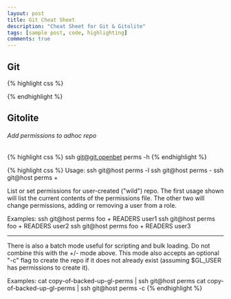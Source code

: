 ```yaml
---
layout: post
title: Git Cheat Sheet
description: "Cheat Sheet for Git & Gitolite"
tags: [sample post, code, highlighting]
comments: true
---
```


## Git


{% highlight css %}

{% endhighlight %}


## Gitolite

###### Add permissions to adhoc repo

{% highlight css %}
ssh git@git.openbet perms -h
{% endhighlight %}

{% highlight css %}
Usage:  ssh git@host perms -l <repo>
        ssh git@host perms <repo> - <rolename> <username>
        ssh git@host perms <repo> + <rolename> <username>

List or set permissions for user-created ("wild") repo.  The first usage shown
will list the current contents of the permissions file.  The other two will
change permissions, adding or removing a user from a role.

Examples:
    ssh git@host perms foo + READERS user1
    ssh git@host perms foo + READERS user2
    ssh git@host perms foo + READERS user3

----
There is also a batch mode useful for scripting and bulk loading.  Do not
combine this with the +/- mode above.  This mode also accepts an optional "-c"
flag to create the repo if it does not already exist (assuming $GL_USER has
permissions to create it).

Examples:
    cat copy-of-backed-up-gl-perms | ssh git@host perms <repo>
    cat copy-of-backed-up-gl-perms | ssh git@host perms -c <repo>
{% endhighlight %}
